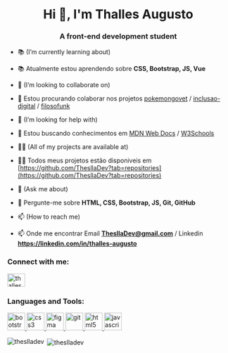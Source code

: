 <h1 align="center">Hi 👋, I'm Thalles Augusto</h1>
<h3 align="center">A front-end development student</h3>

- 📚 (I’m currently learning about)
- 📚 Atualmente estou aprendendo sobre **CSS, Bootstrap, JS, Vue**

- 🤝 (I’m looking to collaborate on)
- 🤝 Estou procurando colaborar nos projetos [pokemongovet](https://pokemongovet.github.io/) / [inclusao-digital](https://etica.ai/) / [filosofunk](http://filosofunk.com.br/)

- 📜 (I’m looking for help with)
- 📜 Estou buscando conhecimentos em [MDN Web Docs](https://developer.mozilla.org/pt-BR/) / [W3Schools](https://www.w3schools.com/)

- 👨‍💻 (All of my projects are available at)
- 👨‍💻 Todos meus projetos estão disponiveis em [https://github.com/ThesllaDev?tab=repositories](https://github.com/ThesllaDev?tab=repositories)

- 💬 (Ask me about)
- 💬 Pergunte-me sobre **HTML, CSS, Bootstrap, JS, Git, GitHub**

- 📫 (How to reach me)
- 📫 Onde me encontrar Email **ThesllaDev@gmail.com** / Linkedin **https://linkedin.com/in/thalles-augusto**

<h3 align="left">Connect with me:</h3>
<p align="left">
<a href="https://linkedin.com/in/thalles-augusto" target="blank"><img align="center" src="https://cdn.jsdelivr.net/npm/simple-icons@3.0.1/icons/linkedin.svg" alt="thalles-augusto" height="30" width="40" color="blue" /></a>
</p>

<h3 align="left">Languages and Tools:</h3>
<p align="left"> <a href="https://getbootstrap.com" target="_blank"> <img src="https://devicons.github.io/devicon/devicon.git/icons/bootstrap/bootstrap-plain.svg" alt="bootstrap" width="40" height="40"/> </a> <a href="https://www.w3schools.com/css/" target="_blank"> <img src="https://devicons.github.io/devicon/devicon.git/icons/css3/css3-original-wordmark.svg" alt="css3" width="40" height="40"/> </a> <a href="https://www.figma.com/" target="_blank"> <img src="https://www.vectorlogo.zone/logos/figma/figma-icon.svg" alt="figma" width="40" height="40"/> </a> <a href="https://git-scm.com/" target="_blank"> <img src="https://www.vectorlogo.zone/logos/git-scm/git-scm-icon.svg" alt="git" width="40" height="40"/> </a> <a href="https://www.w3.org/html/" target="_blank"> <img src="https://devicons.github.io/devicon/devicon.git/icons/html5/html5-original-wordmark.svg" alt="html5" width="40" height="40"/> </a> <a href="https://developer.mozilla.org/en-US/docs/Web/JavaScript" target="_blank"> <img src="https://devicons.github.io/devicon/devicon.git/icons/javascript/javascript-original.svg" alt="javascript" width="40" height="40"/> </a> </p>

<p><img align="left" src="https://github-readme-stats.vercel.app/api/top-langs?username=theslladev&show_icons=true&locale=en&layout=compact" alt="theslladev" /></p>

<p>&nbsp;<img align="center" src="https://github-readme-stats.vercel.app/api?username=theslladev&show_icons=true&locale=en" alt="theslladev" /></p>
